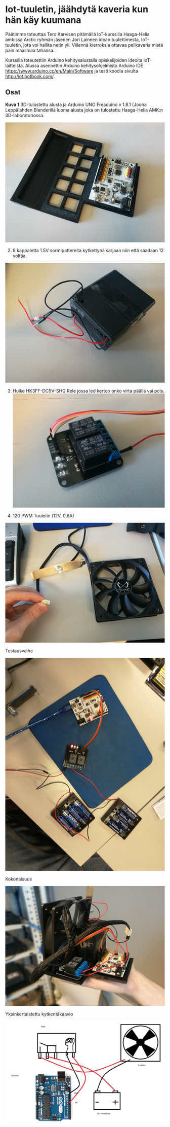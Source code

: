 # Iot-tuuletin, jäähdytä kaveria kun hän käy kuumana

Päätimme toteuttaa Tero Karvisen pitämällä IoT-kurssilla Haaga-Helia amk:ssa Arctic ryhmän jäsenen Jori Laineen idean tuulettimesta, IoT-tuuletin, jota voi hallita netin yli. Viilennä kierroksia ottavaa pelikaveria mistä päin maailmaa tahansa.

Kurssilla toteutettiin Arduino kehitysalustalla opiskelijoiden ideoita IoT-laitteista. Alussa asennettin Arduino kehitysohjelmisto Arduino IDE https://www.arduino.cc/en/Main/Software ja testi koodia sivulta http://iot.botbook.com/.



## Osat

**Kuva 1** 3D-tulostettu alusta ja Arduino UNO Freaduino v 1.8.1 (Joona Leppälahden Blenderillä luoma alusta joka on tulostettu Haaga-Helia AMK:n 3D-laboratoriossa.

![alt text](https://github.com/joonaleppalahti/arctic-iot/blob/master/img/2.jpg "3D-tulostettu alusta By Joona Leppälahti")

2. 8 kappaletta 1.5V sormipattereita kytkettynä sarjaan niin että saadaan 12 volttia.

![alt text](https://github.com/joonaleppalahti/arctic-iot/blob/master/img/5.jpg "Paristoilla virtaa tuulettimelle")

3. Huike HK3FF-DC5V-SHG Rele jossa led kertoo onko virta päällä vai pois.
![alt text](https://github.com/joonaleppalahti/arctic-iot/blob/master/img/3.jpg "Käyttöön lyötynyt kahden releen piiri josta käytetään vain yhtä")

4. 120 PWM Tuuletin (12V, 0,6A)
<p align="center">
  <img src="https://github.com/joonaleppalahti/arctic-iot/blob/master/img/4.jpg" width="600"/>
</p>
Testausvaihe
<p align="center">
  <img src="https://github.com/joonaleppalahti/arctic-iot/blob/master/img/6.jpg" width="600"/>
</p>
Kokonaisuus
<p align="center">
  <img src="https://github.com/joonaleppalahti/arctic-iot/blob/master/img/1.jpg" width="600"/>
</p>
Yksinkertaistettu kytkentäkaavio
<p align="center">
  <img src="https://github.com/joonaleppalahti/arctic-iot/blob/master/img/999.jpg" width="600"/>
</p>
